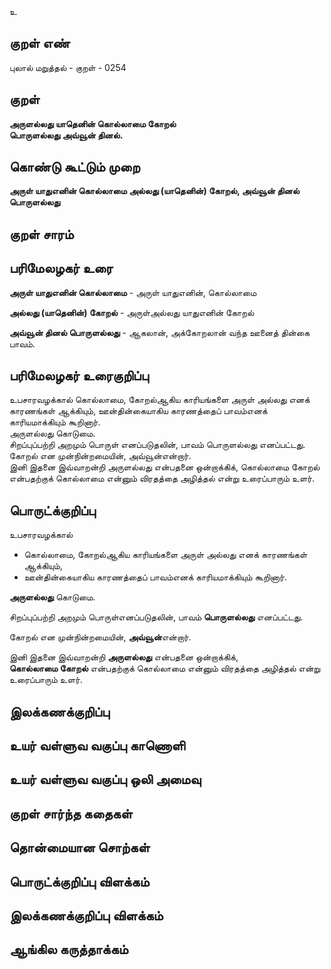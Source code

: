 உ

## குறள் எண் 

புலால் மறுத்தல் - குறள் - 0254  

## குறள் 

**அருளல்லது யாதெனின் கொல்லாமை கோறல்  
பொருளல்லது அவ்வூன் தினல்.**

## கொண்டு கூட்டும் முறை

**அருள் யாதுஎனின் கொல்லாமை அல்லது (யாதெனின்) கோறல், அவ்வூன் தினல் பொருளல்லது**

## குறள் சாரம் 


## பரிமேலழகர் உரை

**அருள் யாதுஎனின் கொல்லாமை** - அருள் யாதுஎனின், கொல்லாமை 

**அல்லது (யாதெனின்) கோறல்** - அருள்அல்லது யாதுஎனின் கோறல்  

**அவ்வூன் தினல் பொருளல்லது** - ஆகலான், அக்கோறலான் வந்த ஊனைத் தின்கை பாவம்.  



## பரிமேலழகர் உரைகுறிப்பு   

உபசாரவழக்கால் கொல்லாமை, கோறல்ஆகிய காரியங்களை அருள் அல்லது எனக் காரணங்கள் ஆக்கியும், ஊன்தின்கையாகிய காரணத்தைப் பாவம்எனக் காரியமாக்கியும் கூறினார்.  
அருளல்லது கொடுமை.  
சிறப்புப்பற்றி அறமும் பொருள் எனப்படுதலின், பாவம் பொருளல்லது எனப்பட்டது.  
கோறல் என முன்நின்றமையின், அவ்வூன்என்றார்.   
இனி இதனை இவ்வாறன்றி அருளல்லது என்பதனை ஒன்றாக்கிக், கொல்லாமை கோறல் என்பதற்குக் கொல்லாமை என்னும் விரதத்தை அழித்தல் என்று உரைப்பாரும் உளர்.    

## பொருட்க்குறிப்பு 

உபசாரவழக்கால்  
* கொல்லாமை, கோறல்ஆகிய காரியங்களை அருள் அல்லது எனக் காரணங்கள் ஆக்கியும்,  
* ஊன்தின்கையாகிய காரணத்தைப் பாவம்எனக் காரியமாக்கியும் கூறினார்.  

**அருளல்லது** கொடுமை.    

சிறப்புப்பற்றி அறமும் பொருள்எனப்படுதலின், பாவம் **பொருளல்லது** எனப்பட்டது.    

கோறல் என முன்நின்றமையின், **அவ்வூன்**என்றார்.     

இனி இதனை இவ்வாறன்றி **அருளல்லது** என்பதனை ஒன்றாக்கிக்,   
**கொல்லாமை கோறல்** என்பதற்குக் கொல்லாமை என்னும் விரதத்தை அழித்தல் என்று உரைப்பாரும் உளர்.    

## இலக்கணக்குறிப்பு  


## உயர் வள்ளுவ வகுப்பு காணொளி


## உயர் வள்ளுவ வகுப்பு ஒலி அமைவு 

 
## குறள் சார்ந்த கதைகள் 


## தொன்மையான சொற்கள்


## பொருட்க்குறிப்பு விளக்கம்


## இலக்கணக்குறிப்பு விளக்கம்


## ஆங்கில கருத்தாக்கம் 



